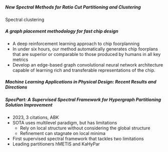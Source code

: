 ##### New Spectral Methods for Ratio Cut Partitioning and Clustering

Spectral clustering

##### A graph placement methodology for fast chip design

* A deep reinforcement learning approach to chip foorplanning
* In under six hours, our method automatically generates chip foorplans that are superior or comparable to those produced by humans in all key metrics
* Develop an edge-based graph convolutional neural network architecture capable of learning rich and transferable representations of the chip.

##### Machine Learning Applications in Physical Design: Recent Results and Directions

##### SpecPart: A Supervised Spectral Framework for Hypergraph Partitioning Solution Improvement

* 2023, 3 citations, ABK
* SOTA uses multilevel paradigm, but has limitations
	* Rely on local structure without considering the global structure
	* Refinement can stagnate on local minima
* First supervised spectral framework that tackles two limitations
* Leading partitioners hMETIS and KaHyPar

